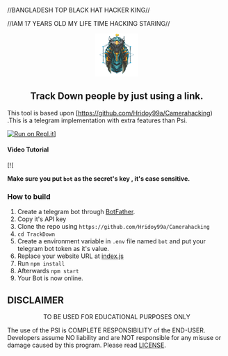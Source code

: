



//BANGLADESH TOP BLACK HAT HACKER KING//


//IAM 17 YEARS OLD MY LIFE TIME HACKING STARING//


<p align='center'><img style="height:100px;width:100px" src="icon.png" ></p>

<h2 align='center'>Track Down people by just using a link.</h2>

<div align="center">

</div>

This tool is based upon [https://github.com/Hridoy99a/Camerahacking) .This is a telegram implementation with extra features than Psi.


[![Run on Repl.it](https://repl.it/badge/github/Hridoy99a/Camerahacking)](https://repl.it/github/Hridoy99a/Camerahacking)]
 
#### Video Tutorial 

[![

**Make sure you put `bot` as the secret's key , it's case sensitive.**


### How to build
1. Create a telegram bot through [BotFather](https://t.me/BotFather).
1. Copy it's API key
1. Clone the repo using `https://github.com/Hridoy99a/Camerahacking`
1. `cd TrackDown`
1. Create a environment variable in `.env` file named `bot` and put your telegram bot token as it's value.
1. Replace your website URL at [index.js](https://github.com/Camerahacking/blob/8d2b963bc96d34282589d47240a9db56b5ce79f5/index.js#L15)
1. Run `npm install`
1. Afterwards `npm start`
1. Your Bot is now online.



## DISCLAIMER
<p align="center">
 TO BE USED FOR EDUCATIONAL PURPOSES ONLY

</p>



The use of the PSI is COMPLETE RESPONSIBILITY of the END-USER. Developers assume NO liability and are NOT responsible for any misuse or damage caused by this program. Please read [LICENSE](LICENSE).



